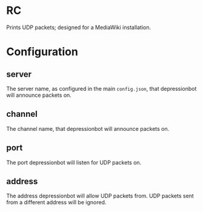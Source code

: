 # RC
Prints UDP packets; designed for a MediaWiki installation.

# Configuration
## server
The server name, as configured in the main ``config.json``, that depressionbot will announce packets on.
## channel
The channel name, that depressionbot will announce packets on.
## port
The port depressionbot will listen for UDP packets on.
## address
The address depressionbot will allow UDP packets from. UDP packets sent from a different address will be ignored.
